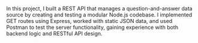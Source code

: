 In this project, I built a REST API that manages a question-and-answer data source by creating and testing a modular Node.js codebase. I implemented GET routes using Express, worked with static JSON data, and used Postman to test the server functionality, gaining experience with both backend logic and RESTful API design.








